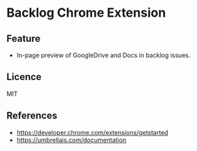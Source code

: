 # Backlog Chrome Extension

## Feature
* In-page preview of GoogleDrive and Docs in backlog issues.

## Licence
MIT


## References
* https://developer.chrome.com/extensions/getstarted
* https://umbrellajs.com/documentation

